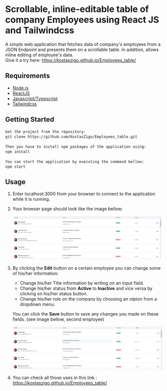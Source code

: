# Scrollable, inline-editable table of company Employees using React JS and Tailwindcss

A simple web application that fetches data of company's employees from a JSON Endpoint and presents them on a scrollable table. In addition, allows inline editing of employee's data.  
Give it a try here:  https://kostaszigo.github.io/Employees_table/

## Requirements
+ [Node.js](https://nodejs.org/)
+ [ReactJS](https://reactjs.org/)
+ [Javascript/Typescript](https://www.javascript.com)
+ [Tailwindcss](https://tailwindcss.com/)

##  Getting Started

	Get the project from the repository:
	git clone https://github.com/KostasZigo/Employees_table.git
    
    Then you have to install npm packages of the application using:
    npm install
    
    You can start the application by executing the command bellow:
    npm start
   
## Usage

 1. Enter localhost:3000 from your browser to connect to the application while it is running.
 2. Your browser page should look like the image bellow: 

	![plot](./public/table_image.PNG)
 3. By clicking the **Edit** button on a certain employee you can change some of his/her information:
 	+ Change his/her Title information by writing on an input field.
 	+ Change his/her status from **Active** to **Inactive** and vice versa by clicking on his/her status button.
 	+ Change his/her role on the company by choosing an otpion from a dropdown menu.
 	
    You can click the **Save** button to save any changes you made on these fields. (see image bellow, second employee)
    
	![plot](./public/edit_table_image.PNG)

4. You can check all those uses in this link :  https://kostaszigo.github.io/Employees_table/
